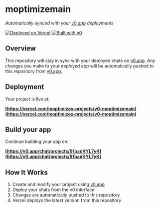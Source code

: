 # moptimizemain

*Automatically synced with your [v0.app](https://v0.app) deployments*

[![Deployed on Vercel](https://img.shields.io/badge/Deployed%20on-Vercel-black?style=for-the-badge&logo=vercel)](https://vercel.com/moptimizes-projects/v0-moptimizemain)
[![Built with v0](https://img.shields.io/badge/Built%20with-v0.app-black?style=for-the-badge)](https://v0.app/chat/projects/91badKYL7yK)

## Overview

This repository will stay in sync with your deployed chats on [v0.app](https://v0.app).
Any changes you make to your deployed app will be automatically pushed to this repository from [v0.app](https://v0.app).

## Deployment

Your project is live at:

**[https://vercel.com/moptimizes-projects/v0-moptimizemain](https://vercel.com/moptimizes-projects/v0-moptimizemain)**

## Build your app

Continue building your app on:

**[https://v0.app/chat/projects/91badKYL7yK](https://v0.app/chat/projects/91badKYL7yK)**

## How It Works

1. Create and modify your project using [v0.app](https://v0.app)
2. Deploy your chats from the v0 interface
3. Changes are automatically pushed to this repository
4. Vercel deploys the latest version from this repository